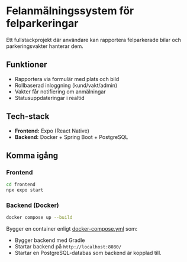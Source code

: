 # Felanmälningssystem för felparkeringar

Ett fullstackprojekt där användare kan rapportera felparkerade bilar och parkeringsvakter hanterar dem.

## Funktioner
- Rapportera via formulär med plats och bild
- Rollbaserad inloggning (kund/vakt/admin)
- Vakter får notifiering om anmälningar
- Statusuppdateringar i realtid

## Tech-stack
- **Frontend:** Expo (React Native)
- **Backend:** Docker + Spring Boot + PostgreSQL

## Komma igång

### Frontend
```bash
cd frontend
npx expo start
```

### Backend (Docker)
```bash
docker compose up --build
```
Bygger en container enligt [docker-compose.yml](https://github.com/voizter37/felparkering-api/blob/4eb3534fb29af986c2976d00e5ff87890477a640/docker-compose.yml) som: 
- Bygger backend med Gradle
- Startar backend på `http://localhost:8080/` 
- Startar en PostgreSQL-databas som backend är kopplad till.